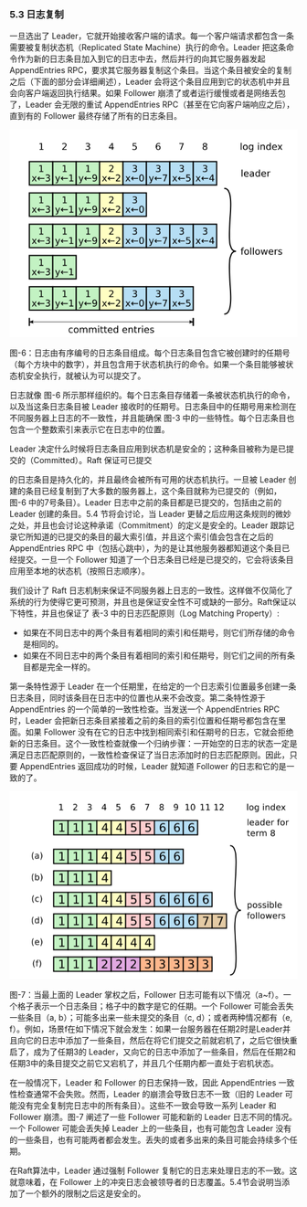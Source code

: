 ### 5.3 日志复制

一旦选出了 Leader，它就开始接收客户端的请求。每一个客户端请求都包含一条需要被复制状态机（Replicated State Machine）执行的命令。Leader 把这条命令作为新的日志条目加入到它的日志中去，然后并行的向其它服务器发起 AppendEntries RPC，要求其它服务器复制这个条目。当这个条目被安全的复制之后（下面的部分会详细阐述），Leader 会将这个条目应用到它的状态机中并且会向客户端返回执行结果。如果 Follower 崩溃了或者运行缓慢或者是网络丢包了，Leader 会无限的重试 AppendEntries RPC（甚至在它向客户端响应之后），直到有的 Follower 最终存储了所有的日志条目。

![](/assets/Figure-6-Logs.png)

图-6：日志由有序编号的日志条目组成。每个日志条目包含它被创建时的任期号（每个方块中的数字），并且包含用于状态机执行的命令。如果一个条目能够被状态机安全执行，就被认为可以提交了。

日志就像 图-6 所示那样组织的。每个日志条目存储着一条被状态机执行的命令，以及当这条日志条目被 Leader 接收时的任期号。日志条目中的任期号用来检测在不同服务器上日志的不一致性，并且能确保 图-3 中的一些特性。每个日志条目也包含一个整数索引来表示它在日志中的位置。

Leader 决定什么时候将日志条目应用到状态机是安全的；这种条目被称为是已提交的（Committed）。Raft 保证可已提交

的日志条目是持久化的，并且最终会被所有可用的状态机执行。一旦被 Leader 创建的条目已经复制到了大多数的服务器上，这个条目就称为已提交的（例如，图-6 中的7号条目）。Leader 日志中之前的条目都是已提交的，包括由之前的 Leader 创建的条目。5.4 节将会讨论，当 Leader 更替之后应用这条规则的微妙之处，并且也会讨论这种承诺（Commitment）的定义是安全的。Leader 跟踪记录它所知道的已提交的条目的最大索引值，并且这个索引值会包含在之后的 AppendEntries RPC 中（包括心跳中），为的是让其他服务器都知道这个条目已经提交。一旦一个 Follower 知道了一个日志条目已经是已提交的，它会将该条目应用至本地的状态机（按照日志顺序）。

我们设计了 Raft 日志机制来保证不同服务器上日志的一致性。这样做不仅简化了系统的行为使得它更可预测，并且也是保证安全性不可或缺的一部分。Raft保证以下特性，并且也保证了 表-3 中的日志匹配原则（Log Matching Property）:

* 如果在不同日志中的两个条目有着相同的索引和任期号，则它们所存储的命令是相同的。
* 如果在不同日志中的两个条目有着相同的索引和任期号，则它们之间的所有条目都是完全一样的。

第一条特性源于 Leader 在一个任期里，在给定的一个日志索引位置最多创建一条日志条目，同时该条目在日志中的位置也从来不会改变。第二条特性源于 AppendEntries 的一个简单的一致性检查。当发送一个 AppendEntries RPC 时，Leader 会把新日志条目紧接着之前的条目的索引位置和任期号都包含在里面。如果 Follower 没有在它的日志中找到相同索引和任期号的日志，它就会拒绝新的日志条目。这个一致性检查就像一个归纳步骤：一开始空的日志的状态一定是满足日志匹配原则的，一致性检查保证了当日志添加时的日志匹配原则。因此，只要 AppendEntries 返回成功的时候，Leader 就知道 Follower 的日志和它的是一致的了。

![](/assets/Figure-7-Log-states.png)

图-7：当最上面的 Leader 掌权之后，Follower 日志可能有以下情况（a~f）。一个格子表示一个日志条目；格子中的数字是它的任期。一个 Follower 可能会丢失一些条目（a, b）；可能多出来一些未提交的条目（c, d）；或者两种情况都有（e, f）。例如，场景f在如下情况下就会发生：如果一台服务器在任期2时是Leader并且向它的日志中添加了一些条目，然后在将它们提交之前就宕机了，之后它很快重启了，成为了任期3的 Leader，又向它的日志中添加了一些条目，然后在任期2和任期3中的条目提交之前它又宕机了，并且几个任期内都一直处于宕机状态。

在一般情况下，Leader 和 Follower 的日志保持一致，因此 AppendEntries 一致性检查通常不会失败。然而，Leader 的崩溃会导致日志不一致（旧的 Leader 可能没有完全复制完日志中的所有条目）。这些不一致会导致一系列 Leader 和 Follower 崩溃。图-7 阐述了一些 Follower 可能和新的 Leader 日志不同的情况。一个 Follower 可能会丢失掉 Leader 上的一些条目，也有可能包含 Leader 没有的一些条目，也有可能两者都会发生。丢失的或者多出来的条目可能会持续多个任期。

在Raft算法中，Leader 通过强制 Follower 复制它的日志来处理日志的不一致。这就意味着，在 Follower 上的冲突日志会被领导者的日志覆盖。5.4节会说明当添加了一个额外的限制之后这是安全的。

